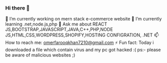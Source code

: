 ### Hi there 👋



 🔭 I’m currently working on mern stack e-commerce website
 🌱 I’m currently learning .net,node.js,php
 💬 Ask me about REACT JS,BOOTSTRAP,JAVASCRIPT,JAVA,C++,PHP,NODE JS,HTML,CSS,WORDPRESS,SHOPIFY,HOSTING CONFIGRATION, .NET
 📫 How to reach me: omerfarooqkhan7210@gmail.com
⚡ Fun fact: Today i downloaded a file which contain virus and my pc got hacked :(
ps:- please be aware of malicious websites ;)

